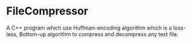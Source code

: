 # FileCompressor
A C++ program which use Huffman-encoding algorithm which is a loss-less, Bottom-up algorithm to compress and decompress any text file.
